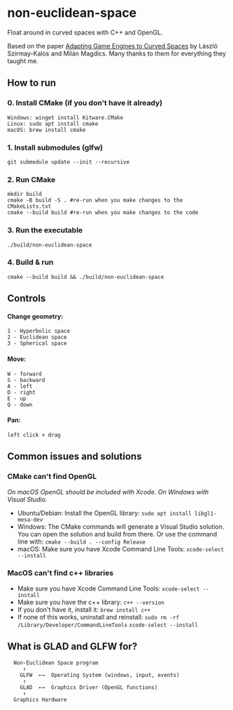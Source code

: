 # non-euclidean-space

Float around in curved spaces with C++ and OpenGL.

Based on the paper [Adapting Game Engines to Curved Spaces](https://link.springer.com/article/10.1007/s00371-021-02303-2) by László Szirmay-Kalos and Milán Magdics. Many thanks to them for everything they taught me.

## How to run

### 0. Install CMake (if you don't have it already)

    Windows: winget install Kitware.CMake
    Linux: sudo apt install cmake
    macOS: brew install cmake

### 1. Install submodules (glfw)

    git submodule update --init --recursive


### 2. Run CMake

    mkdir build
    cmake -B build -S . #re-run when you make changes to the CMakeLists.txt
    cmake --build build #re-run when you make changes to the code


### 3. Run the executable

    ./build/non-euclidean-space

### 4. Build & run

    cmake --build build && ./build/non-euclidean-space


## Controls
#### Change geometry:
    1 - Hyperbolic space
    2 - Euclidean space
    3 - Spherical space
#### Move:
    W - forward
    S - backward
    A - left
    D - right
    E - up
    Q - down
#### Pan:
    left click + drag

## Common issues and solutions

### CMake can't find OpenGL

_On macOS OpenGL should be included with Xcode. On Windows with Visual Studio._ 
- Ubuntu/Debian:
    Install the OpenGL library:
    `sudo apt install libgl1-mesa-dev`
- Windows:
    The CMake commands will generate a Visual Studio solution. You can open the solution and build from there.
    Or use the command line with:
    `cmake --build . --config Release`
- macOS:
    Make sure you have Xcode Command Line Tools:
    `xcode-select --install`

### MacOS can't find c++ libraries
- Make sure you have Xcode Command Line Tools:
    `xcode-select --install`
- Make sure you have the c++ library:
    `c++ --version`
- If you don't have it, install it:
    `brew install c++`
- If none of this works, uninstall and reinstall:
    `sudo rm -rf /Library/Developer/CommandLineTools`
    `xcode-select --install`



## What is GLAD and GLFW for?

```
  Non-Euclidean Space program
     ↑
    GLFW  ←→  Operating System (windows, input, events)
     ↑
    GLAD  ←→  Graphics Driver (OpenGL functions)
     ↑
  Graphics Hardware
```
